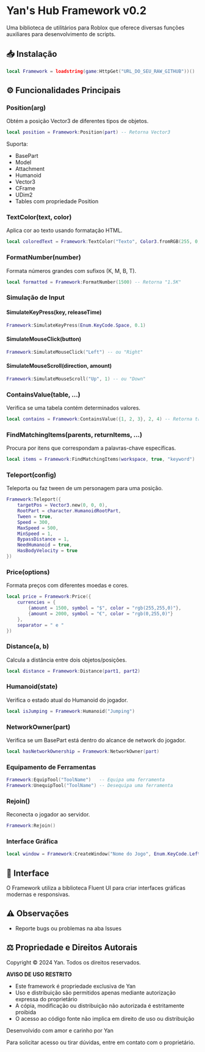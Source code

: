 # Yan's Hub Framework v0.2
Uma biblioteca de utilitários para Roblox que oferece diversas funções auxiliares para desenvolvimento de scripts.

## 📥 Instalação
```lua
local Framework = loadstring(game:HttpGet("URL_DO_SEU_RAW_GITHUB"))()
```

## ⚙️ Funcionalidades Principais

### Position(arg)
Obtém a posição Vector3 de diferentes tipos de objetos.
```lua
local position = Framework:Position(part) -- Retorna Vector3
```
Suporta:
- BasePart
- Model
- Attachment
- Humanoid
- Vector3
- CFrame
- UDim2
- Tables com propriedade Position

### TextColor(text, color)
Aplica cor ao texto usando formatação HTML.
```lua
local coloredText = Framework:TextColor("Texto", Color3.fromRGB(255, 0, 0))
```

### FormatNumber(number)
Formata números grandes com sufixos (K, M, B, T).
```lua
local formatted = Framework:FormatNumber(1500) -- Retorna "1.5K"
```

### Simulação de Input
#### SimulateKeyPress(key, releaseTime)
```lua
Framework:SimulateKeyPress(Enum.KeyCode.Space, 0.1)
```

#### SimulateMouseClick(button)
```lua
Framework:SimulateMouseClick("Left") -- ou "Right"
```

#### SimulateMouseScroll(direction, amount)
```lua
Framework:SimulateMouseScroll("Up", 1) -- ou "Down"
```

### ContainsValue(table, ...)
Verifica se uma tabela contém determinados valores.
```lua
local contains = Framework:ContainsValue({1, 2, 3}, 2, 4) -- Retorna true se encontrar qualquer valor
```

### FindMatchingItems(parents, returnItems, ...)
Procura por itens que correspondam a palavras-chave específicas.
```lua
local items = Framework:FindMatchingItems(workspace, true, "keyword")
```

### Teleport(config)
Teleporta ou faz tween de um personagem para uma posição.
```lua
Framework:Teleport({
    targetPos = Vector3.new(0, 0, 0),
    RootPart = character.HumanoidRootPart,
    Tween = true,
    Speed = 300,
    MaxSpeed = 500,
    MinSpeed = 1,
    BypassDistance = 1,
    NeedHumanoid = true,
    HasBodyVelocity = true
})
```

### Price(options)
Formata preços com diferentes moedas e cores.
```lua
local price = Framework:Price({
    currencies = {
        {amount = 1500, symbol = "$", color = "rgb(255,255,0)"},
        {amount = 2000, symbol = "€", color = "rgb(0,255,0)"}
    },
    separator = " e "
})
```

### Distance(a, b)
Calcula a distância entre dois objetos/posições.
```lua
local distance = Framework:Distance(part1, part2)
```

### Humanoid(state)
Verifica o estado atual do Humanoid do jogador.
```lua
local isJumping = Framework:Humanoid("Jumping")
```

### NetworkOwner(part)
Verifica se um BasePart está dentro do alcance de network do jogador.
```lua
local hasNetworkOwnership = Framework:NetworkOwner(part)
```

### Equipamento de Ferramentas
```lua
Framework:EquipTool("ToolName")   -- Equipa uma ferramenta
Framework:UnequipTool("ToolName") -- Desequipa uma ferramenta
```

### Rejoin()
Reconecta o jogador ao servidor.
```lua
Framework:Rejoin()
```

### Interface Gráfica
```lua
local window = Framework:CreateWindow("Nome do Jogo", Enum.KeyCode.LeftAlt)
```

## 🎨 Interface
O Framework utiliza a biblioteca Fluent UI para criar interfaces gráficas modernas e responsivas.

## ⚠️ Observações
- Reporte bugs ou problemas na aba Issues

## ⚖️ Propriedade e Direitos Autorais

Copyright © 2024 Yan. Todos os direitos reservados.

**AVISO DE USO RESTRITO**
- Este framework é propriedade exclusiva de Yan
- Uso e distribuição são permitidos apenas mediante autorização expressa do proprietário
- A cópia, modificação ou distribuição não autorizada é estritamente proibida
- O acesso ao código fonte não implica em direito de uso ou distribuição

Desenvolvido com amor e carinho por Yan

Para solicitar acesso ou tirar dúvidas, entre em contato com o proprietário.
